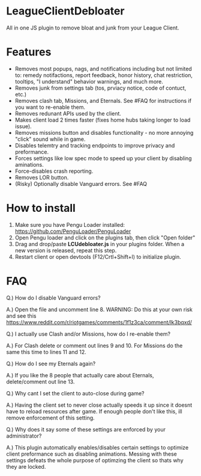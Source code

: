 # LeagueClientDebloater
All in one JS plugin to remove bloat and junk from your League Client.

# Features
* Removes most popups, nags, and notifications including but not limited to: remedy notifactions, report feedback, honor history, chat restriction, tooltips, "I understand" behavior warnings, and much more.
* Removes junk from settings tab (tos, prviacy notice, code of contuct, etc.)
* Removes clash tab, Missions, and Eternals. See #FAQ for instructions if you want to re-enable them.
* Removes redunant APIs used by the client.
* Makes client load 2 times faster (fixes home hubs taking longer to load issue).
* Removes missions button and disables functionality - no more annoying "click" sound while in game.
* Disables telemtry and tracking endpoints to improve privacy and preformance.
* Forces settings like low spec mode to speed up your client by disabling aminations.
* Force-disables crash reporting.
* Removes LOR button.
* (Risky) Optionally disable Vanguard errors. See #FAQ
  
# How to install
1) Make sure you have Pengu Loader installed: https://github.com/PenguLoader/PenguLoader
2) Open Pengu loader and click on the plugins tab, then click "Open folder"
3) Drag and drop/paste **LCUdebloater.js** in your plugins folder. When a new version is released, repeat this step.
4) Restart client or open devtools (F12/Crtl+Shift+I) to initialize plugin.

# FAQ
Q.) How do I disable Vanguard errors?

A.) Open the file and uncomment line 8. WARNING: Do this at your own risk and see this https://www.reddit.com/r/riotgames/comments/1f1z3ca/comment/lk3bqxd/ 

Q.) I actually use Clash and/or Missions, how do I re-enable them?

A.) For Clash delete or comment out lines 9 and 10. For Missions do the same this time to lines 11 and 12.

Q.) How do I see my Eternals again?

A.) If you like the 8 people that actually care about Eternals, delete/comment out line 13.

Q.) Why cant I set the client to auto-close during game?

A.) Having the client set to never close actually speeds it up since it doesnt have to reload resources after game. If enough people don't like this, ill remove enforcement of this setting.

Q.) Why does it say some of these settings are enforced by your administrator?

A.) This plugin automatically enables/disables certain settings to optimize client preformance such as disabling animations. Messing with these settings defeats the whole purpose of optimzing the client so thats why they are locked.
